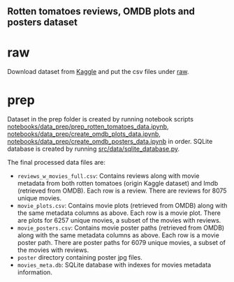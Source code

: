 ## Rotten tomatoes reviews, OMDB plots and posters dataset

# raw
Download dataset from [Kaggle](https://www.kaggle.com/datasets/stefanoleone992/rotten-tomatoes-movies-and-critic-reviews-dataset/data) and put the csv files under [raw](raw).

# prep
Dataset in the prep folder is created by running notebook scripts [notebooks/data_prep/prep_rotten_tomatoes_data.ipynb](../../notebooks/data_prep/prep_rotten_tomatoes_data.ipynb), 
[notebooks/data_prep/create_omdb_plots_data.ipynb](../../notebooks/data_prep/create_omdb_plots_data.ipynb), 
[notebooks/data_prep/create_omdb_posters_data.ipynb](../../notebooks/data_prep/create_omdb_posters_data.ipynb)
in order. 
SQLite database is created by running [src/data/sqlite_database.py](../../src/data/sqlite_database.py).

The final processed data files are:
- `reviews_w_movies_full.csv`: Contains reviews along with movie metadata from both rotten tomatoes 
(origin Kaggle dataset) and Imdb (retrieved from OMDB). Each row is a review. There are reviews for 
8075 unique movies.
- `movie_plots.csv`: Contains movie plots (retrieved from OMDB) along with the same metadata columns as above. 
Each row is a movie plot. There are plots for 6257 unique movies, a subset of the movies with reviews.
- `movie_posters.csv`: Contains movie poster paths (retrieved from OMDB) along with the same metadata columns as above. 
Each row is a movie poster path. There are poster paths for 6079 unique movies, a subset of the movies with reviews.
- `poster` directory containing poster jpg files.
- `movies_meta.db`: SQLite database with indexes for movies metadata information.
